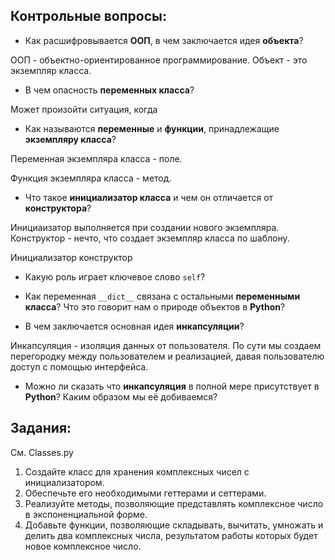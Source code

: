 ## Контрольные вопросы:
- Как расшифровывается __ООП__, в чем заключается идея __объекта__?

ООП - объектно-ориентированное программирование. Объект - это экземпляр класса.

- В чем опасность __переменных класса__?

Может произойти ситуация, когда 

- Как называются __переменные__ и __функции__, принадлежащие __экземпляру класса__? 

Переменная экземпляра класса - поле.

Функция экземпляра класса - метод.

- Что такое __инициализатор класса__ и чем он отличается от __конструктора__?

Инициаизатор выполняется при создании нового экземпляра. Конструктор - нечто, что создает экземпляр класса по шаблону.

Инициализатор конструктор

- Какую роль играет ключевое слово `self`?

- Как переменная `__dict__` связана с остальными __переменными класса__? Что это говорит нам о природе объектов в __Python__?

- В чем заключается основная идея __инкапсуляции__?

Инкапсуляция - изоляция данных от пользователя. По сути мы создаем перегородку между пользователем и реализацией, давая пользователю доступ с помощью интерфейса.

- Можно ли сказать что __инкапсуляция__ в полной мере присутствует в __Python__? Каким образом мы её добиваемся?


## Задания:
См. Classes.py
1) Создайте класс для хранения комплексных чисел с инициализатором.
2) Обеспечьте его необходимыми геттерами и сеттерами.
3) Реализуйте методы, позволяющие представлять комплексное число в экспоненциальной форме.
4) Добавьте функции, позволяющие складывать, вычитать, умножать и делить два комплексных числа, результатом работы которых будет новое комплексное число.
